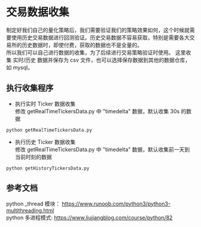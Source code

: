 # 交易数据收集   
制定好我们自己的量化策略后，我们需要验证我们的策略效果如何，这个时候就需要使用历史交易数据进行回测验证。历史交易数据不容易获取，特别是需要各大交易所的历史数据时，即使付费，获取的数据也不是全量的。   
所以我们可以自己进行数据的收集，为了后续进行交易策略验证时使用。 这里收集 实时/历史 数据并保存为 csv 文件，也可以选择保存数据到其他的数据仓库，如 mysql。 


## 执行收集程序  
- 执行实时 Ticker 数据收集  
修改 getRealTimeTickersData.py 中 "timedelta" 数据，默认收集 30s 的数据
```shell
python getRealTimeTickersData.py
```

- 执行历史 Ticker 数据收集  
修改 getRealTimeTickersData.py 中 "timedelta" 数据，默认收集前一天到当前时刻的数据
```shell
python getHistoryTickersData.py
```

## 参考文档  
python _thread 模块： https://www.runoob.com/python3/python3-multithreading.html  
python 多进程模式:  https://www.liujiangblog.com/course/python/82  
